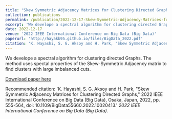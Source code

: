```yaml
---
title: "Skew Symmetric Adjacency Matrices for Clustering Directed Graphs"
collection: publications
permalink: /publication/2022-12-17-Skew-Symmetric-Adjacency-Matrices-for-Clustering-Directed-Graphs
excerpt: 'We develope a spectral algorithm for clustering directed Graphs. The method uses spectal properties of the Skew-Symmetric Adjacency matrix to find clusters with large imbalanced cuts.'
date: 2022-12-17
venue: '2022 IEEE International Conference on Big Data (Big Data)'
paperurl: 'http://hayakb95.github.io/files/BigData_2022.pdf'
citation: 'K. Hayashi, S. G. Aksoy and H. Park, "Skew Symmetric Adjacency Matrices for Clustering Directed Graphs," 2022 IEEE International Conference on Big Data (Big Data), Osaka, Japan, 2022, pp. 555-564, doi: 10.1109/BigData55660.2022.10020413.'
---
```

We develope a spectral algorithm for clustering directed Graphs. The method uses spectal properties of the Skew-Symmetric Adjacency matrix to find clusters with large imbalanced cuts.

[Download paper here](http://hayakb95.github.io/files/BigData_2022.pdf)

Recommended citation: 'K. Hayashi, S. G. Aksoy and H. Park, "Skew Symmetric Adjacency Matrices for Clustering Directed Graphs," 2022 IEEE International Conference on Big Data (Big Data), Osaka, Japan, 2022, pp. 555-564, doi: 10.1109/BigData55660.2022.10020413.' <i>2022 IEEE International Conference on Big Data (Big Data)</i>.
